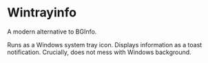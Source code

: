 # Wintrayinfo

A modern alternative to BGInfo.

Runs as a Windows system tray icon. Displays information as a toast notification. Crucially, does not mess with Windows background.